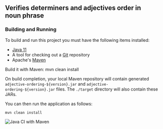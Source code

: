 ## Verifies determiners and adjectives order in noun phrase

### Building and Running

To build and run this project you must have the following items installed:

+ [Java 11](http://www.oracle.com/technetwork/java/javase/downloads/index.html)
+ A tool for checking out a [Git](http://git-scm.com/) repository
+ Apache's [Maven](http://maven.apache.org/index.html)

Build it with Maven:
mvn clean install

On build completion, your local Maven repository will contain generated ```adjective-ordering-${version}.jar```
and ```adjective-ordering-${version}.jar``` files.
The ```./target``` directory will also contain these JARs.

You can then run the application as follows:

    mvn clean install

![Java CI with Maven](https://github.com/ShadowGorn/ontology_cpp_parsing/workflows/Java%20CI%20with%20Maven/badge.svg)